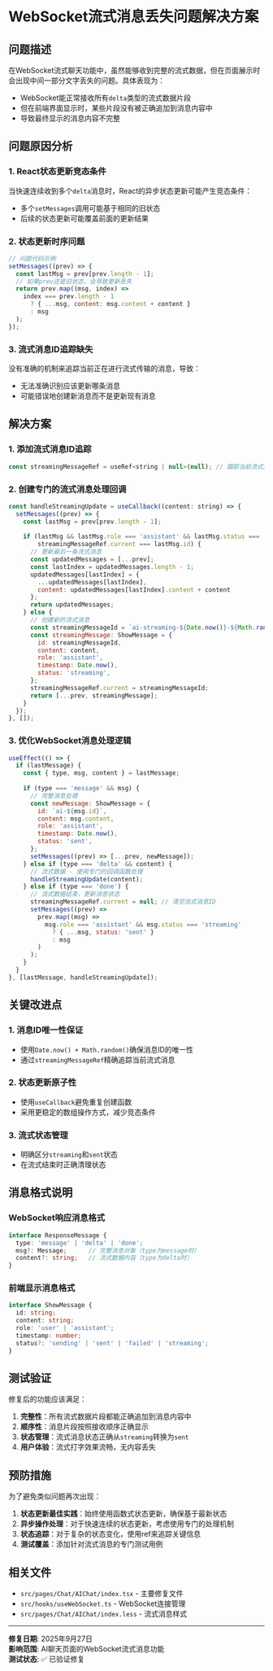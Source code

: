 # WebSocket流式消息丢失问题解决方案

## 问题描述

在WebSocket流式聊天功能中，虽然能够收到完整的流式数据，但在页面展示时会出现中间一部分文字丢失的问题。具体表现为：

- WebSocket能正常接收所有`delta`类型的流式数据片段
- 但在前端界面显示时，某些片段没有被正确追加到消息内容中
- 导致最终显示的消息内容不完整

## 问题原因分析

### 1. React状态更新竞态条件
当快速连续收到多个`delta`消息时，React的异步状态更新可能产生竞态条件：
- 多个`setMessages`调用可能基于相同的旧状态
- 后续的状态更新可能覆盖前面的更新结果

### 2. 状态更新时序问题
```javascript
// 问题代码示例
setMessages((prev) => {
  const lastMsg = prev[prev.length - 1];
  // 如果prev还是旧状态，会导致更新丢失
  return prev.map((msg, index) =>
    index === prev.length - 1
      ? { ...msg, content: msg.content + content }
      : msg
  );
});
```

### 3. 流式消息ID追踪缺失
没有准确的机制来追踪当前正在进行流式传输的消息，导致：
- 无法准确识别应该更新哪条消息
- 可能错误地创建新消息而不是更新现有消息

## 解决方案

### 1. 添加流式消息ID追踪
```javascript
const streamingMessageRef = useRef<string | null>(null); // 跟踪当前流式消息ID
```

### 2. 创建专门的流式消息处理回调
```javascript
const handleStreamingUpdate = useCallback((content: string) => {
  setMessages((prev) => {
    const lastMsg = prev[prev.length - 1];
    
    if (lastMsg && lastMsg.role === 'assistant' && lastMsg.status === 'streaming' && 
        streamingMessageRef.current === lastMsg.id) {
      // 更新最后一条流式消息
      const updatedMessages = [...prev];
      const lastIndex = updatedMessages.length - 1;
      updatedMessages[lastIndex] = {
        ...updatedMessages[lastIndex],
        content: updatedMessages[lastIndex].content + content
      };
      return updatedMessages;
    } else {
      // 创建新的流式消息
      const streamingMessageId = `ai-streaming-${Date.now()}-${Math.random()}`;
      const streamingMessage: ShowMessage = {
        id: streamingMessageId,
        content: content,
        role: 'assistant',
        timestamp: Date.now(),
        status: 'streaming',
      };
      streamingMessageRef.current = streamingMessageId;
      return [...prev, streamingMessage];
    }
  });
}, []);
```

### 3. 优化WebSocket消息处理逻辑
```javascript
useEffect(() => {
  if (lastMessage) {
    const { type, msg, content } = lastMessage;
    
    if (type === 'message' && msg) {
      // 完整消息处理
      const newMessage: ShowMessage = {
        id: `ai-${msg.id}`,
        content: msg.content,
        role: 'assistant',
        timestamp: Date.now(),
        status: 'sent',
      };
      setMessages((prev) => [...prev, newMessage]);
    } else if (type === 'delta' && content) {
      // 流式数据 - 使用专门的回调函数处理
      handleStreamingUpdate(content);
    } else if (type === 'done') {
      // 流式数据结束，更新消息状态
      streamingMessageRef.current = null; // 清空流式消息ID
      setMessages((prev) =>
        prev.map((msg) =>
          msg.role === 'assistant' && msg.status === 'streaming'
            ? { ...msg, status: 'sent' }
            : msg
        )
      );
    }
  }
}, [lastMessage, handleStreamingUpdate]);
```

## 关键改进点

### 1. 消息ID唯一性保证
- 使用`Date.now() + Math.random()`确保消息ID的唯一性
- 通过`streamingMessageRef`精确追踪当前流式消息

### 2. 状态更新原子性
- 使用`useCallback`避免重复创建函数
- 采用更稳定的数组操作方式，减少竞态条件

### 3. 流式状态管理
- 明确区分`streaming`和`sent`状态
- 在流式结束时正确清理状态

## 消息格式说明

### WebSocket响应消息格式
```typescript
interface ResponseMessage {
  type: 'message' | 'delta' | 'done';
  msg?: Message;      // 完整消息对象（type为message时）
  content?: string;   // 流式数据内容（type为delta时）
}
```

### 前端显示消息格式
```typescript
interface ShowMessage {
  id: string;
  content: string;
  role: 'user' | 'assistant';
  timestamp: number;
  status?: 'sending' | 'sent' | 'failed' | 'streaming';
}
```

## 测试验证

修复后的功能应该满足：

1. **完整性**：所有流式数据片段都能正确追加到消息内容中
2. **顺序性**：消息片段按照接收顺序正确显示
3. **状态管理**：流式消息状态正确从`streaming`转换为`sent`
4. **用户体验**：流式打字效果流畅，无内容丢失

## 预防措施

为了避免类似问题再次出现：

1. **状态更新最佳实践**：始终使用函数式状态更新，确保基于最新状态
2. **异步操作处理**：对于快速连续的状态更新，考虑使用专门的处理机制
3. **状态追踪**：对于复杂的状态变化，使用ref来追踪关键信息
4. **测试覆盖**：添加针对流式消息的专门测试用例

## 相关文件

- `src/pages/Chat/AIChat/index.tsx` - 主要修复文件
- `src/hooks/useWebSocket.ts` - WebSocket连接管理
- `src/pages/Chat/AIChat/index.less` - 流式消息样式

---

**修复日期**: 2025年9月27日  
**影响范围**: AI聊天页面的WebSocket流式消息功能  
**测试状态**: ✅ 已验证修复
